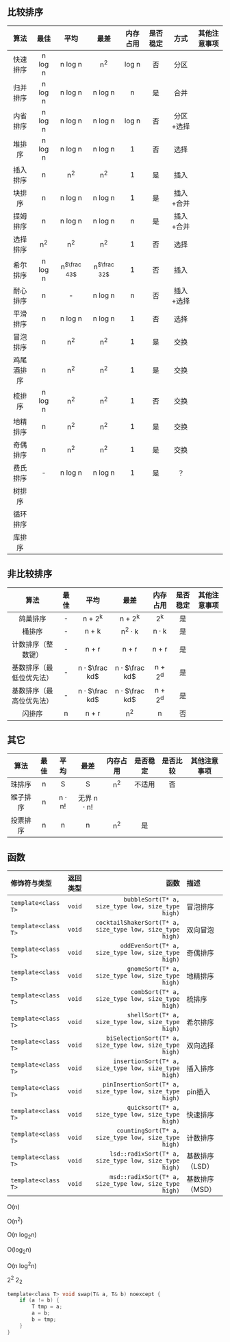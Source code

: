 
## 比较排序
|   算法   |   最佳   |   平均  |     最差     | 内存占用 | 是否稳定 |   方式   | 其他注意事项 |
|:--------:|:-------:|:-------:|:-----------:|:--------:|:-------:|:--------:|:--:|
| 快速排序  |n log n | n log n | n<sup>2</sup>|log n     | 否      | 分区     |
| 归并排序 | n log n | n log n | n log n      | n        | 是      | 合并     |
| 内省排序 | n log n | n log n | n log n      | log n    | 否      | 分区+选择 |
| 堆排序   | n log n | n log n | n log n      | 1        | 否      | 选择     |
| 插入排序  | n  | n<sup>2</sup>|n<sup>2</sup>| 1        | 是      | 插入     |
| 块排序   | n       | n log n | n log n      | 1        | 是      | 插入+合并|
| 提姆排序  | n       | n log n| n log n       | n       | 是      | 插入+合并|
| 选择排序|n<sup>2</sup>|n<sup>2</sup>|n<sup>2</sup>|1   | 否      | 选择     |
| 希尔排序|n log n|n<sup>$\frac 43$</sup>|n<sup>$\frac 32$</sup>|1|否|插入    |
| 耐心排序| n | - | n log n | n |否 | 插入+选择 |
| 平滑排序| n | n log n| n log n| 1 |否 |选择|
| 冒泡排序| n     |n<sup>2</sup>|n<sup>2</sup> | 1        | 是     | 交换    |
| 鸡尾酒排序|n |n<sup>2</sup>|n<sup>2</sup>|1 |是|交换
| 梳排序 | n log n |n<sup>2</sup>|n<sup>2</sup>|1 |否|交换|
| 地精排序|  n |n<sup>2</sup>|n<sup>2</sup>|1|是|交换|
| 奇偶排序| n | n<sup>2</sup>|n<sup>2</sup>|1|是|交换
| 费氏排序| - | n log n| n log n| 1|是 | ？|
| 树排序
| 循环排序
| 库排序

## 非比较排序
|   算法   | 最佳 | 平均 | 最差 | 内存占用 | 是否稳定 | 其他注意事项 |
|:--------:|:----:|:---:|:---:|:--------:|:-------:|:--:|
| 鸽巢排序 | - | n + 2<sup>k</sup>|n + 2<sup>k</sup>|2<sup>k</sup>| 是
| 桶排序   | - | n + k|n<sup>2</sup> · k| n · k|是
| 计数排序（整数键）|-| n + r|n + r|n + r|是|
| 基数排序（最低位优先法）|-|n · $\frac kd$|n · $\frac kd$|n + 2<sup>d</sup>|是
| 基数排序（最高位优先法）|-|n · $\frac kd$|n · $\frac kd$|n + 2<sup>d</sup>|是
| 闪排序 | n | n + r | n<sup>2</sup>| n |否

## 其它
|   算法   |   最佳   |   平均   |   最差   | 内存占用 | 是否稳定 | 是否比较 | 其他注意事项 |
|:--------:|:--------:|:--------:|:-------:|:--------:|:-------:|:-------:|:------------:|
| 珠排序    | n      | S        | S         |n<sup>2</sup>|不适用|否   
| 猴子排序  | n      |  n · n! |无界 n · n! |
| 投票排序|  n       | n        | n        |n<sup>2</sup>| 是

## 函数
| 修饰符与类型 | 返回类型 | 函数 | 描述 |
|:----------|:-- |-----:|:------|
| `template<class T>` | `void` | `        bubbleSort(T* a, size_type low, size_type high)` | 冒泡排序 |
| `template<class T>` | `void` | `cocktailShakerSort(T* a, size_type low, size_type high)` | 双向冒泡 |
| `template<class T>` | `void` | `       oddEvenSort(T* a, size_type low, size_type high)` | 奇偶排序 |
| `template<class T>` | `void` | `         gnomeSort(T* a, size_type low, size_type high)` | 地精排序 |
| `template<class T>` | `void` | `          combSort(T* a, size_type low, size_type high)` | 梳排序 |
| `template<class T>` | `void` | `         shellSort(T* a, size_type low, size_type high)` | 希尔排序 |
| `template<class T>` | `void` | `   biSelectionSort(T* a, size_type low, size_type high)` | 双向选择 |
| `template<class T>` | `void` | `     insertionSort(T* a, size_type low, size_type high)` | 插入排序 |
| `template<class T>` | `void` | `  pinInsertionSort(T* a, size_type low, size_type high)` | pin插入 |
| `template<class T>` | `void` | `         quicksort(T* a, size_type low, size_type high)` | 快速排序 |
| `template<class T>` | `void` | `      countingSort(T* a, size_type low, size_type high)` | 计数排序 |
| `template<class T>` | `void` | `    lsd::radixSort(T* a, size_type low, size_type high)` | 基数排序（LSD） |
| `template<class T>` | `void` | `    msd::radixSort(T* a, size_type low, size_type high)` | 基数排序（MSD） |



O(n)

O(n<sup>2</sup>)

O(n log<sub>2</sub>n)

O(log<sub>2</sub>n)

O(n log<sup>2</sup>n)

2<sup>2</sup>
2<sub>2</sub>
```C
template<class T> void swap(T& a, T& b) noexcept {
    if (a != b) {
        T tmp = a;
        a = b;
        b = tmp;
    }
}
```
